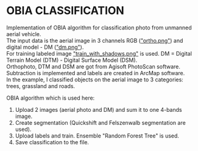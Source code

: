 # OBIA CLASSIFICATION

Implementation of OBIA algorithm for classification photo from unmanned aerial vehicle.  
The input data is the aerial image in 3 channels RGB (["ortho.png"](https://github.com/trojanskehesten/OBIA-classification/blob/master/ortho.png)) and digital model - DM (["dm.png"](https://github.com/trojanskehesten/OBIA-classification/blob/master/dm.png)).  
For training labeled image ["train_with_shadows.png"](https://github.com/trojanskehesten/OBIA-classification/blob/master/train_with_shadows.png) is used.
DM = Digital Terrain Model (DTM) - Digital Surface Model (DSM).  
Orthophoto, DTM and DSM are got from Agisoft PhotoScan software. Subtraction is implemented and labels are created in ArcMap software.  
In the example, I classified objects on the aerial image to 3 categories: trees, grassland and roads.
  
OBIA algorithm which is used here:  
  1. Upload 2 images (aerial photo and DM) and sum it to one 4-bands image.  
  2. Create segmentation (Quickshift and Felszenwalb segmentation are used).  
  3. Upload labels and train. Ensemble "Random Forest Tree" is used.
  4. Save classification to the file.
